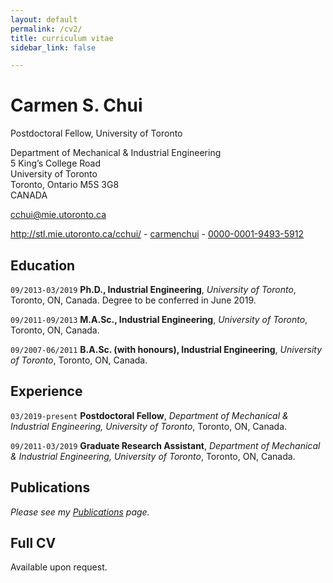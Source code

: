 ```yaml
---
layout: default
permalink: /cv2/
title: curriculum vitae
sidebar_link: false

---
```

# Carmen S. Chui
Postdoctoral Fellow, University of Toronto

Department of Mechanical & Industrial Engineering<br/>
5 King’s College Road<br/>
University of Toronto<br/>
Toronto, Ontario M5S 3G8<br/>
CANADA

<a href="mailto:cchui@mie.utoronto.ca">cchui@mie.utoronto.ca</a>

<div id="webaddress">
  <a href="http://stl.mie.utoronto.ca/cchui/"><i class="fas fa-home"></i> http://stl.mie.utoronto.ca/cchui/</a> - 
  <a href="https://github.com/carmenchui"><i class="fab fa-github"></i> carmenchui</a> - 
  <a href="http://orcid.org/0000-0001-9493-5912"><i class="ai ai-orcid"></i> 0000-0001-9493-5912</a>
</div>

## Education

`09/2013-03/2019`
**Ph.D., Industrial Engineering**, *University of Toronto*, Toronto, ON, Canada.  Degree to be conferred in June 2019.

`09/2011-09/2013`
**M.A.Sc., Industrial Engineering**, *University of Toronto*, Toronto, ON, Canada.

`09/2007-06/2011`
**B.A.Sc. (with honours), Industrial Engineering**, *University of Toronto*, Toronto, ON, Canada.

## Experience

`03/2019-present`
**Postdoctoral Fellow**, *Department of Mechanical & Industrial Engineering, University of Toronto*, Toronto, ON, Canada.

`09/2011-03/2019`
**Graduate Research Assistant**, *Department of Mechanical & Industrial Engineering, University of Toronto*, Toronto, ON, Canada.

## Publications

*Please see my [Publications](http://carmenchui.github.io/publications/) page.*

## Full CV
Available upon request.